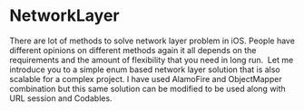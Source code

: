 # NetworkLayer
There are lot of methods to solve network layer problem in iOS. People have different opinions on different methods again it all depends on the requirements and the amount of flexibility that you need in long run.  Let me introduce you to a simple enum based network layer solution that is also scalable for a complex project. I have used AlamoFire and ObjectMapper combination but this same solution can be modified to be used along with URL session and Codables.
